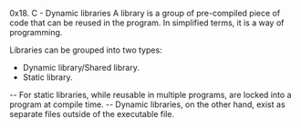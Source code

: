 0x18. C - Dynamic libraries
A library is a group of pre-compiled piece of code that can be reused in the program.
In simplified terms, it is a way of programming.

Libraries can be grouped into two types:
- Dynamic library/Shared library.
- Static library.

-- For static libraries, while reusable in multiple programs, are locked into a program at compile time.
-- Dynamic libraries, on the other hand, exist as separate files outside of the executable file.
